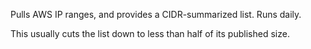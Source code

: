 Pulls AWS IP ranges, and provides a CIDR-summarized list. Runs daily.

This usually cuts the list down to less than half of its published size. 
